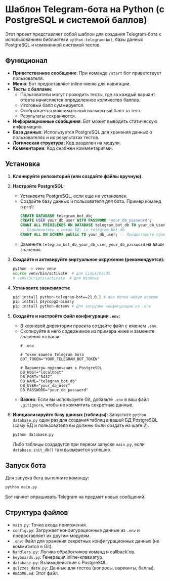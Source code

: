 # Шаблон Telegram-бота на Python (с PostgreSQL и системой баллов)

Этот проект представляет собой шаблон для создания Telegram-бота с использованием библиотеки `python-telegram-bot`, базы данных PostgreSQL и измененной системой тестов.

## Функционал

* **Приветственное сообщение**: При команде `/start` бот приветствует пользователя.
* **Меню**: Бот предоставляет inline-меню для навигации.
* **Тесты с баллами**:
    * Пользователи могут проходить тесты, где за каждый вариант ответа начисляется определенное количество баллов.
    * Итоговый балл суммируется.
    * Отображается максимальный возможный балл за тест.
    * Результаты сохраняются.
* **Информационные сообщения**: Бот может выводить статическую информацию.
* **База данных**: Используется PostgreSQL для хранения данных о пользователях и их результатах тестов.
* **Логическая структура**: Код разделен на модули.
* **Комментарии**: Код снабжен комментариями.

## Установка

1.  **Клонируйте репозиторий (или создайте файлы вручную).**

2.  **Настройте PostgreSQL:**
    * Установите PostgreSQL, если еще не установлен.
    * Создайте базу данных и пользователя для бота. Пример команд в `psql`:
        ```sql
        CREATE DATABASE telegram_bot_db;
        CREATE USER your_db_user WITH PASSWORD 'your_db_password';
        GRANT ALL PRIVILEGES ON DATABASE telegram_bot_db TO your_db_user;
        -- Подключитесь к новой БД: \c telegram_bot_db
        GRANT ALL ON SCHEMA public TO your_db_user; -- Предоставьте права на схему public
        ```
    * Замените `telegram_bot_db`, `your_db_user`, `your_db_password` на ваши значения.

3.  **Создайте и активируйте виртуальное окружение (рекомендуется):**
    ```bash
    python -m venv venv
    source venv/bin/activate  # для Linux/macOS
    # venv\Scripts\activate  # для Windows
    ```

4.  **Установите зависимости:**
    ```bash
    pip install python-telegram-bot==21.0.1 # или более новую версию
    pip install psycopg2-binary
    pip install python-dotenv # Для загрузки конфигурации из .env
    ```

5.  **Создайте и настройте файл конфигурации `.env`:**
    * В корневой директории проекта создайте файл с именем `.env`.
    * Скопируйте в него содержимое из примера ниже и замените значения на ваши:
      ```dotenv
      # .env

      # Токен вашего Telegram бота
      BOT_TOKEN="YOUR_TELEGRAM_BOT_TOKEN"

      # Параметры подключения к PostgreSQL
      DB_HOST="localhost"
      DB_PORT="5432"
      DB_NAME="telegram_bot_db"
      DB_USER="your_db_user"
      DB_PASSWORD="your_db_password"
      ```
    * **Важно**: Если вы используете Git, добавьте `.env` в ваш файл `.gitignore`, чтобы не коммитить секретные данные.

6.  **Инициализируйте базу данных (таблицы):**
    Запустите `python database.py` один раз для создания таблиц в вашей БД PostgreSQL (саму БД и пользователя вы должны были создать на шаге 2).
    ```bash
    python database.py
    ```
    Либо таблицы создадутся при первом запуске `main.py`, если `database.init_db()` там вызывается успешно.

## Запуск бота

Для запуска бота выполните команду:

```bash
python main.py
```

Бот начнет опрашивать Telegram на предмет новых сообщений.

## Структура файлов

* `main.py`: Точка входа приложения.
* `config.py`: Загружает конфигурационные данные из `.env` и предоставляет их другим модулям.
* `.env`: Файл для хранения секретных конфигурационных данных (не коммитится в Git).
* `handlers.py`: Логика обработчиков команд и callback'ов.
* `keyboards.py`: Генерация inline-клавиатур.
* `database.py`: Взаимодействие с PostgreSQL.
* `quizzes_data.py`: Данные для тестов (вопросы, варианты, баллы).
* `README.md`: Этот файл.